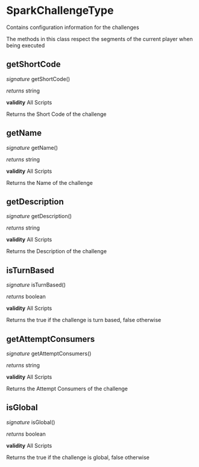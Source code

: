 # SparkChallengeType

Contains configuration information for the challenges

The methods in this class respect the segments of the current player when being executed



## getShortCode

_signature_ getShortCode()</p>

_returns_ string</p>

<b>validity</b> All Scripts

Returns the Short Code of the challenge


## getName

_signature_ getName()</p>

_returns_ string</p>

<b>validity</b> All Scripts

Returns the Name of the challenge


## getDescription

_signature_ getDescription()</p>

_returns_ string</p>

<b>validity</b> All Scripts

Returns the Description of the challenge


## isTurnBased

_signature_ isTurnBased()</p>

_returns_ boolean</p>

<b>validity</b> All Scripts

Returns the true if the challenge is turn based, false otherwise


## getAttemptConsumers

_signature_ getAttemptConsumers()</p>

_returns_ string</p>

<b>validity</b> All Scripts

Returns the Attempt Consumers of the challenge


## isGlobal

_signature_ isGlobal()</p>

_returns_ boolean</p>

<b>validity</b> All Scripts

Returns the true if the challenge is global, false otherwise


